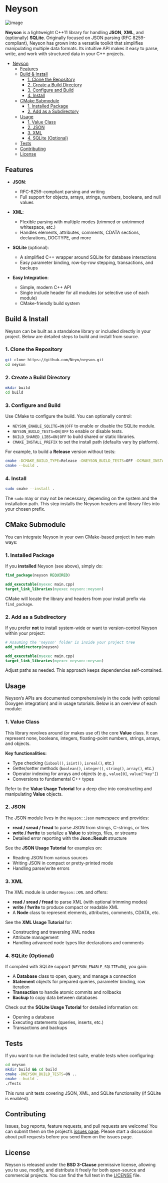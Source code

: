 # Neyson

![image](docs/_static/logo-128.png)

**Neyson** is a lightweight C++11 library for handling **JSON**, **XML**, and (optionally) **SQLite**. Originally focused on JSON parsing (RFC 8259-compliant), Neyson has grown into a versatile toolkit that simplifies manipulating multiple data formats. Its intuitive API makes it easy to parse, write, and work with structured data in your C++ projects.

- [Neyson](#neyson)
  - [Features](#features)
  - [Build \& Install](#build--install)
    - [1. Clone the Repository](#1-clone-the-repository)
    - [2. Create a Build Directory](#2-create-a-build-directory)
    - [3. Configure and Build](#3-configure-and-build)
    - [4. Install](#4-install)
  - [CMake Submodule](#cmake-submodule)
    - [1. Installed Package](#1-installed-package)
    - [2. Add as a Subdirectory](#2-add-as-a-subdirectory)
  - [Usage](#usage)
    - [1. Value Class](#1-value-class)
    - [2. JSON](#2-json)
    - [3. XML](#3-xml)
    - [4. SQLite (Optional)](#4-sqlite-optional)
  - [Tests](#tests)
  - [Contributing](#contributing)
  - [License](#license)

## Features

- **JSON**:
  - RFC-8259-compliant parsing and writing
  - Full support for objects, arrays, strings, numbers, booleans, and null values

- **XML**:
  - Flexible parsing with multiple modes (trimmed or untrimmed whitespace, etc.)
  - Handles elements, attributes, comments, CDATA sections, declarations, DOCTYPE, and more

- **SQLite** (optional):
  - A simplified C++ wrapper around SQLite for database interactions
  - Easy parameter binding, row-by-row stepping, transactions, and backups

- **Easy Integration**:
  - Simple, modern C++ API
  - Single include header for all modules (or selective use of each module)
  - CMake-friendly build system

## Build & Install

Neyson can be built as a standalone library or included directly in your project. Below are detailed steps to build and install from source.

### 1. Clone the Repository

```bash
git clone https://github.com/Neyn/neyson.git
cd neyson
```

### 2. Create a Build Directory

```bash
mkdir build
cd build
```

### 3. Configure and Build

Use CMake to configure the build. You can optionally control:

- `NEYSON_ENABLE_SQLITE=ON|OFF` to enable or disable the SQLite module.
- `NEYSON_BUILD_TESTS=ON|OFF` to enable or disable tests.
- `BUILD_SHARED_LIBS=ON|OFF` to build shared or static libraries.
- `CMAKE_INSTALL_PREFIX` to set the install path (defaults vary by platform).

For example, to build a **Release** version without tests:

```bash
cmake -DCMAKE_BUILD_TYPE=Release -DNEYSON_BUILD_TESTS=OFF -DCMAKE_INSTALL_PREFIX=/usr/local ..
cmake --build .
```

### 4. Install

```bash
sudo cmake --install .
```

The `sudo` may or may not be necessary, depending on the system and the installation path. This step installs the Neyson headers and library files into your chosen prefix.

## CMake Submodule

You can integrate Neyson in your own CMake-based project in two main ways:

### 1. Installed Package

If you **installed** Neyson (see above), simply do:

```cmake
find_package(neyson REQUIRED)

add_executable(myexec main.cpp)
target_link_libraries(myexec neyson::neyson)
```

CMake will locate the library and headers from your install prefix via `find_package`.

### 2. Add as a Subdirectory

If you prefer **not** to install system-wide or want to version-control Neyson within your project:

```cmake
# Assuming the 'neyson' folder is inside your project tree
add_subdirectory(neyson)

add_executable(myexec main.cpp)
target_link_libraries(myexec neyson::neyson)
```

Adjust paths as needed. This approach keeps dependencies self-contained.

## Usage

Neyson’s APIs are documented comprehensively in the code (with optional Doxygen integration) and in usage tutorials. Below is an overview of each module:

### 1. Value Class

This library revolves around (or makes use of) the core **Value** class. It can represent none, booleans, integers, floating-point numbers, strings, arrays, and objects.

**Key functionalities:**

- Type checking (`isbool()`, `isint()`, `isreal()`, etc.)
- Getter/setter methods (`boolean()`, `integer()`, `string()`, `array()`, etc.)
- Operator indexing for arrays and objects (e.g., `value[0]`, `value["key"]`)
- Conversions to fundamental C++ types

Refer to the **Value Usage Tutorial** for a deep dive into constructing and manipulating **Value** objects.

### 2. JSON

The JSON module lives in the `Neyson::Json` namespace and provides:

- **read / sread / fread** to parse JSON from strings, C-strings, or files
- **write / fwrite** to serialize a **Value** to strings, files, or streams
- Detailed error reporting with the **Json::Result** structure

See the **JSON Usage Tutorial** for examples on:
- Reading JSON from various sources
- Writing JSON in compact or pretty-printed mode
- Handling parse/write errors

### 3. XML

The XML module is under `Neyson::XML` and offers:

- **read / sread / fread** to parse XML (with optional trimming modes)
- **write / fwrite** to produce compact or readable XML
- A **Node** class to represent elements, attributes, comments, CDATA, etc.

See the **XML Usage Tutorial** for:
- Constructing and traversing XML nodes
- Attribute management
- Handling advanced node types like declarations and comments

### 4. SQLite (Optional)

If compiled with SQLite support (`NEYSON_ENABLE_SQLITE=ON`), you gain:

- A **Database** class to open, query, and manage a connection
- **Statement** objects for prepared queries, parameter binding, row iteration
- **Transaction** to handle atomic commits and rollbacks
- **Backup** to copy data between databases

Check out the **SQLite Usage Tutorial** for detailed information on:
- Opening a database
- Executing statements (queries, inserts, etc.)
- Transactions and backups

## Tests

If you want to run the included test suite, enable tests when configuring:

```bash
cd neyson
mkdir build && cd build
cmake -DNEYSON_BUILD_TESTS=ON ..
cmake --build .
./Tests
```

This runs unit tests covering JSON, XML, and SQLite functionality (if SQLite is enabled).

## Contributing

Issues, bug reports, feature requests, and pull requests are welcome! You can submit them on the project’s [issues page](../../issues). Please start a discussion about pull requests before you send them on the issues page.

## License

Neyson is released under the **BSD 3-Clause** permissive license, allowing you to use, modify, and distribute it freely for both open-source and commercial projects. You can find the full text in the [LICENSE](LICENSE) file.  
